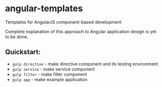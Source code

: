 # angular-templates

Templates for AngularJS component-based development

Complete explanation of this approach to Angular application design is yet to be done.

## Quickstart:

* `gulp directive` - make directive component and its testing environment 
* `gulp service` - make service component 
* `gulp filter` - make filter component
* `gulp app` - make example application
